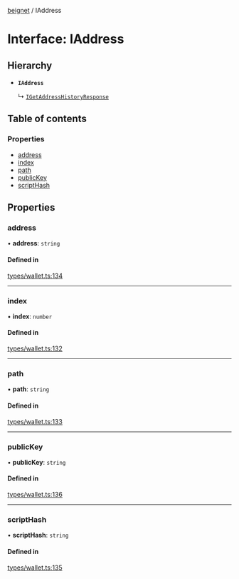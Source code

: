 [beignet](../README.md) / IAddress

# Interface: IAddress

## Hierarchy

- **`IAddress`**

  ↳ [`IGetAddressHistoryResponse`](IGetAddressHistoryResponse.md)

## Table of contents

### Properties

- [address](IAddress.md#address)
- [index](IAddress.md#index)
- [path](IAddress.md#path)
- [publicKey](IAddress.md#publickey)
- [scriptHash](IAddress.md#scripthash)

## Properties

### address

• **address**: `string`

#### Defined in

[types/wallet.ts:134](https://github.com/synonymdev/beignet/blob/8f99086/src/types/wallet.ts#L134)

___

### index

• **index**: `number`

#### Defined in

[types/wallet.ts:132](https://github.com/synonymdev/beignet/blob/8f99086/src/types/wallet.ts#L132)

___

### path

• **path**: `string`

#### Defined in

[types/wallet.ts:133](https://github.com/synonymdev/beignet/blob/8f99086/src/types/wallet.ts#L133)

___

### publicKey

• **publicKey**: `string`

#### Defined in

[types/wallet.ts:136](https://github.com/synonymdev/beignet/blob/8f99086/src/types/wallet.ts#L136)

___

### scriptHash

• **scriptHash**: `string`

#### Defined in

[types/wallet.ts:135](https://github.com/synonymdev/beignet/blob/8f99086/src/types/wallet.ts#L135)
